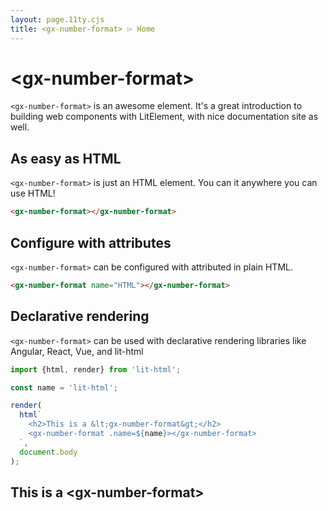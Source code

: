 ```yaml
---
layout: page.11ty.cjs
title: <gx-number-format> ⌲ Home
---
```


# &lt;gx-number-format>

`<gx-number-format>` is an awesome element. It's a great introduction to building web components with LitElement, with nice documentation site as well.

## As easy as HTML

<section class="columns">
  <div>

`<gx-number-format>` is just an HTML element. You can it anywhere you can use HTML!

```html
<gx-number-format></gx-number-format>
```

  </div>
  <div>

<gx-number-format></gx-number-format>

  </div>
</section>

## Configure with attributes

<section class="columns">
  <div>

`<gx-number-format>` can be configured with attributed in plain HTML.

```html
<gx-number-format name="HTML"></gx-number-format>
```

  </div>
  <div>

<gx-number-format name="HTML"></gx-number-format>

  </div>
</section>

## Declarative rendering

<section class="columns">
  <div>

`<gx-number-format>` can be used with declarative rendering libraries like Angular, React, Vue, and lit-html

```js
import {html, render} from 'lit-html';

const name = 'lit-html';

render(
  html`
    <h2>This is a &lt;gx-number-format&gt;</h2>
    <gx-number-format .name=${name}></gx-number-format>
  `,
  document.body
);
```

  </div>
  <div>

<h2>This is a &lt;gx-number-format&gt;</h2>
<gx-number-format name="lit-html"></gx-number-format>

  </div>
</section>
